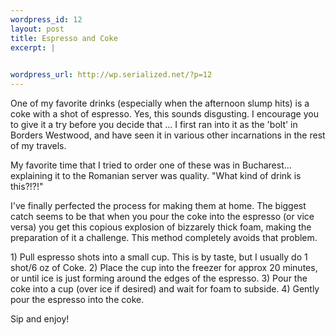 ```yaml
--- 
wordpress_id: 12
layout: post
title: Espresso and Coke
excerpt: |
  

wordpress_url: http://wp.serialized.net/?p=12
---
```

One of my favorite drinks (especially when the afternoon slump hits) is a coke with a shot of espresso. Yes, this sounds disgusting. I encourage you to give it a try before you decide that ... I first ran into it as the 'bolt' in Borders Westwood, and have seen it in various other incarnations in the rest of my travels.

My favorite time that I tried to order one of these was in Bucharest... explaining it to the Romanian server was quality. "What kind of drink is this?!?!"

I've finally perfected the process for making them at home. The biggest catch seems to be that when you pour the coke into the espresso (or vice versa) you get this copious explosion of bizzarely thick foam, making the preparation of it a challenge. This method completely avoids that problem.

<p>1) Pull espresso shots into a small cup. This is by taste, but I usually do 1 shot/6 oz of Coke.
2) Place the cup into the freezer for approx 20 minutes, or until ice is just forming around the edges of the espresso.
3) Pour the coke into a cup (over ice if desired) and wait for foam to subside.
4) Gently pour the espresso into the coke.</p>

Sip and enjoy!
